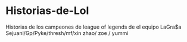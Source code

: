 # Historias-de-Lol
Historias de los campeones de league of legends de el equipo LaGra$a  
Sejuani/Gp/Pyke/thresh/mf/xin zhao/ zoe / yummi
